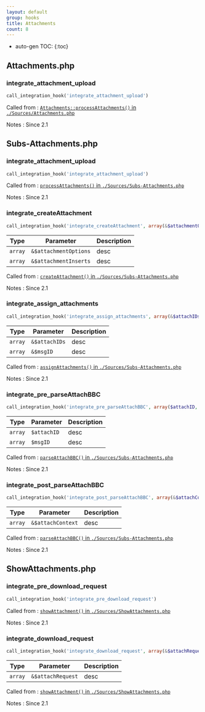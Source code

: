 ```yaml
---
layout: default
group: hooks
title: Attachments
count: 8
---
```

* auto-gen TOC:
{:toc}
## Attachments.php
### integrate_attachment_upload

```php
call_integration_hook('integrate_attachment_upload')
```


Called from
: [`Attachments::processAttachments()` in `./Sources/Attachments.php`](../docs/attachments.html#attachments::processattachments)

Notes
: Since 2.1


## Subs-Attachments.php
### integrate_attachment_upload

```php
call_integration_hook('integrate_attachment_upload')
```


Called from
: [`processAttachments()` in `./Sources/Subs-Attachments.php`](../docs/subs-attachments.html#processattachments)

Notes
: Since 2.1

### integrate_createAttachment

```php
call_integration_hook('integrate_createAttachment', array(&$attachmentOptions, &$attachmentInserts))
```

Type|Parameter|Description
---|---|---
`array`|`&$attachmentOptions`|desc
`array`|`&$attachmentInserts`|desc

Called from
: [`createAttachment()` in `./Sources/Subs-Attachments.php`](../docs/subs-attachments.html#createattachment)

Notes
: Since 2.1

### integrate_assign_attachments

```php
call_integration_hook('integrate_assign_attachments', array(&$attachIDs, &$msgID))
```

Type|Parameter|Description
---|---|---
`array`|`&$attachIDs`|desc
`array`|`&$msgID`|desc

Called from
: [`assignAttachments()` in `./Sources/Subs-Attachments.php`](../docs/subs-attachments.html#assignattachments)

Notes
: Since 2.1

### integrate_pre_parseAttachBBC

```php
call_integration_hook('integrate_pre_parseAttachBBC', array($attachID, $msgID))
```

Type|Parameter|Description
---|---|---
`array`|`$attachID`|desc
`array`|`$msgID`|desc

Called from
: [`parseAttachBBC()` in `./Sources/Subs-Attachments.php`](../docs/subs-attachments.html#parseattachbbc)

Notes
: Since 2.1

### integrate_post_parseAttachBBC

```php
call_integration_hook('integrate_post_parseAttachBBC', array(&$attachContext))
```

Type|Parameter|Description
---|---|---
`array`|`&$attachContext`|desc

Called from
: [`parseAttachBBC()` in `./Sources/Subs-Attachments.php`](../docs/subs-attachments.html#parseattachbbc)

Notes
: Since 2.1

## ShowAttachments.php
### integrate_pre_download_request

```php
call_integration_hook('integrate_pre_download_request')
```


Called from
: [`showAttachment()` in `./Sources/ShowAttachments.php`](../docs/showattachments.html#showattachment)

Notes
: Since 2.1

### integrate_download_request

```php
call_integration_hook('integrate_download_request', array(&$attachRequest))
```

Type|Parameter|Description
---|---|---
`array`|`&$attachRequest`|desc

Called from
: [`showAttachment()` in `./Sources/ShowAttachments.php`](../docs/showattachments.html#showattachment)

Notes
: Since 2.1
